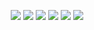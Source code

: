<p align="center"> 
  <a href="https://discord.com/users/328679517742694401" target"blank_"><img src="https://img.shields.io/badge/discord%20-7289DA.svg?&style=for-the-badge&logo=discord&logoColor=white"></a>  
  <a href="https://twitter.com/ciddifreud" target"blank_"><img src="https://img.shields.io/badge/-Twitter-%2300acee?&style=for-the-badge&logo=twitter&logoColor=white"></a>
  <a href="https://open.spotify.com/artist/6WnADYSGTyB1fk2vVmVSXP?si=avjsGTTiRDGL7vkITwW0_g" target"blank_"><img src="https://img.shields.io/badge/Spotify-1ED760?&style=for-the-badge&logo=spotify&logoColor=white"></a>
  <a href="https://github.com/ciddi" target"blank_"><img src="https://img.shields.io/badge/GitHub%20-191717.svg?&style=for-the-badge&logo=github&logoColor=white"></a>
    <a href="https://https://www.youtube.com/watch?v=L9BF86mpXiU" target"blank_"><img src=https://img.shields.io/badge/YouTube_Music-FF0000?style=for-the-badge&logo=youtube-music&logoColor=white"></a>
        <a href="https://deezer.page.link/y2PM4vyLzoGJpJpF8" target"blank_"><img src=https://img.shields.io/badge/Deezer-FEAA2D?style=for-the-badge&logo=deezer&logoColor=white">
</a>
</p>
